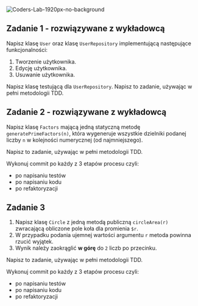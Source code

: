 ![Coders-Lab-1920px-no-background](https://user-images.githubusercontent.com/152855/73064373-5ed69780-3ea1-11ea-8a71-3d370a5e7dd8.png)


## Zadanie 1 - rozwiązywane z wykładowcą

Napisz klasę `User` oraz klasę `UserRepository` implementującą następujące funkcjonalności:
  1. Tworzenie użytkownika.
  2. Edycję użytkownika.
  3. Usuwanie użytkownika.

Napisz klasę testującą dla `UserRepository`.
Napisz to zadanie, używając w pełni metodologii TDD.

## Zadanie 2 - rozwiązywane z wykładowcą

Napisz klasę `Factors` mającą jedną statyczną metodę ```generatePrimeFactors(n)```, która wygeneruje 
wszystkie dzielniki podanej liczby ```n``` w kolejności numerycznej (od najmniejszego).  

Napisz to zadanie, używając w pełni metodologii TDD.  

Wykonuj commit po każdy z 3 etapów procesu czyli:
- po napisaniu testów
- po napisaniu kodu
- po refaktoryzacji


## Zadanie 3

1. Napisz klasę `Circle` z jedną metodą publiczną ```circleArea(r)``` zwracającą obliczone pole koła dla promienia `$r`.
2. W przypadku podania ujemnej wartości argumentu `r` metoda powinna rzucić wyjątek.
3. Wynik należy zaokrąglić **w górę** do `2` liczb po przecinku.  

Napisz to zadanie, używając w pełni metodologii TDD.  

Wykonuj commit po każdy z 3 etapów procesu czyli:
- po napisaniu testów
- po napisaniu kodu
- po refaktoryzacji


